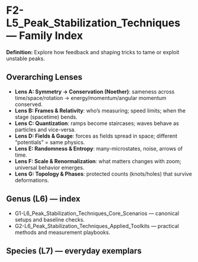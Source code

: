 # F2-L5_Peak_Stabilization_Techniques — Family Index
**Definition:** Explore how feedback and shaping tricks to tame or exploit unstable peaks.

## Overarching Lenses

- **Lens A: Symmetry -> Conservation (Noether)**: sameness across time/space/rotation → energy/momentum/angular momentum conserved.
- **Lens B: Frames & Relativity**: who’s measuring; speed limits; when the stage (spacetime) bends.
- **Lens C: Quantization**: ramps become staircases; waves behave as particles and vice-versa.
- **Lens D: Fields & Gauge**: forces as fields spread in space; different “potentials” = same physics.
- **Lens E: Randomness & Entropy**: many-microstates, noise, arrows of time.
- **Lens F: Scale & Renormalization**: what matters changes with zoom; universal behavior emerges.
- **Lens G: Topology & Phases**: protected counts (knots/holes) that survive deformations.

## Genus (L6) — index
- G1-L6_Peak_Stabilization_Techniques_Core_Scenarios — canonical setups and baseline checks.
- G2-L6_Peak_Stabilization_Techniques_Applied_Toolkits — practical methods and measurement playbooks.

## Species (L7) — everyday exemplars
